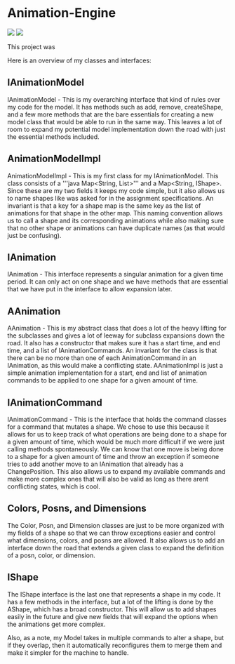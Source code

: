 # Animation-Engine

![](https://course.ccs.neu.edu/cs3500f18/night.gif)
![](https://course.ccs.neu.edu/cs3500f18/toh-5.gif)


This project was 

Here is an overview of my classes and interfaces:
## IAnimationModel
IAnimationModel - This is my overarching interface that kind of rules over my code for 
the model. It has methods such as add, remove, createShape, and a few more methods that 
are the bare essentials for creating a new model class that would be able to run in the 
same way. This leaves a lot of room to expand my potential model implementation down 
the road with just the essential methods included.

## AnimationModelImpl
AnimationModelImpl - This is my first class for my IAnimationModel. This class consists of a
'''java Map<String, List<IAnimation>>''' and a Map<String, IShape>. Since these are my two fields it 
keeps my code simple, but it also allows us to name shapes like was asked for in the assignment 
specifications. An invariant is that a key for a shape map is the same key as the list of 
animations for that shape in the other map. This naming convention allows us to call a shape 
and its corresponding animations while also making sure that no other shape or animations can 
have duplicate names (as that would just be confusing).

## IAnimation
IAnimation - This interface represents a singular animation for a given time period. It can only 
act on one shape and we have methods that are essential that we have put in the interface to allow 
expansion later.

## AAnimation
AAnimation - This is my abstract class that does a lot of the heavy lifting for the subclasses 
and gives a lot of leeway for subclass expansions down the road. It also has a constructor that 
makes sure it has a start time, and end time, and a list of IAnimationCommands. An invariant for 
the class is that there can be no more than one of each AnimationCommand in an IAnimation, as 
this would make a conflicting state. AAnimationImpl is just a simple animation implementation 
for a start, end and list of animation commands to be applied to one shape for a given amount of 
time.

## IAnimationCommand
IAnimationCommand - This is the interface that holds the command classes for a command that mutates 
a shape. We chose to use this because it allows for us to keep track of what operations are being 
done to a shape for a given amount of time, which would be much more difficult if we were just
calling methods spontaneously. We can know that one move is being done to a shape for a given amount 
of time and throw an exception if someone tries to add another move to an IAnimation that already 
has a ChangePosition. This also allows us to expand my available commands and make more complex 
ones that will also be valid as long as there arent conflicting states, which is cool.


## Colors, Posns, and Dimensions
The Color, Posn, and Dimension classes are just to be more organized with my fields of a shape so 
that we can throw exceptions easier and control what dimensions, colors, and posns are allowed. It 
also allows us to add an interface down the road that extends a given class to expand the
definition of a posn, color, or dimension.

## IShape
The IShape interface is the last one that represents a shape in my code. It has a few methods 
in the interface, but a lot of the lifting is done by the AShape, which has a broad constructor. 
This will allow us to add shapes easily in the future and give new fields that will expand the 
options when the animations get more complex.

Also, as a note, my Model takes in multiple commands to alter a shape, but if they overlap, then 
it automatically reconfigures them to merge them and make it simpler for the machine to handle. 
